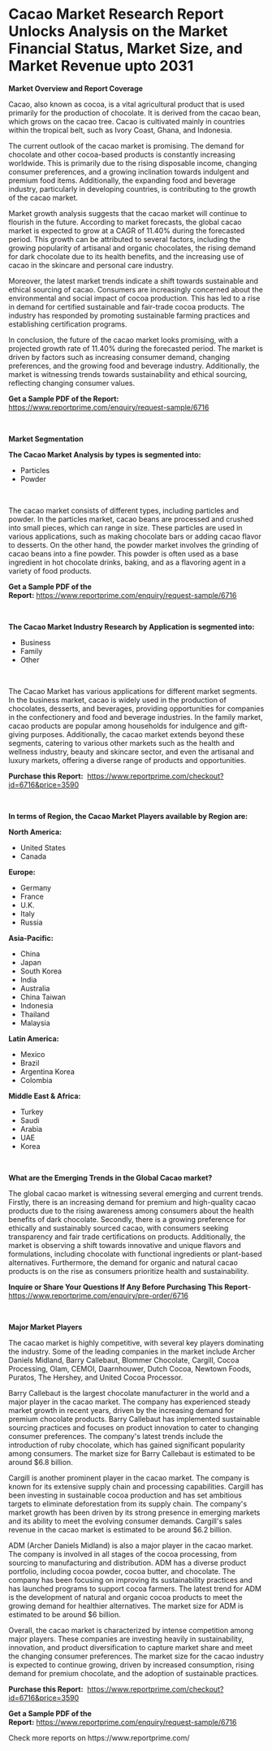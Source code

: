 <p><h1>Cacao Market Research Report Unlocks Analysis on the Market Financial Status, Market Size, and Market Revenue upto 2031</h1></p><p><strong>Market Overview and Report Coverage</strong></p>
<p><p>Cacao, also known as cocoa, is a vital agricultural product that is used primarily for the production of chocolate. It is derived from the cacao bean, which grows on the cacao tree. Cacao is cultivated mainly in countries within the tropical belt, such as Ivory Coast, Ghana, and Indonesia. </p><p>The current outlook of the cacao market is promising. The demand for chocolate and other cocoa-based products is constantly increasing worldwide. This is primarily due to the rising disposable income, changing consumer preferences, and a growing inclination towards indulgent and premium food items. Additionally, the expanding food and beverage industry, particularly in developing countries, is contributing to the growth of the cacao market.</p><p>Market growth analysis suggests that the cacao market will continue to flourish in the future. According to market forecasts, the global cacao market is expected to grow at a CAGR of 11.40% during the forecasted period. This growth can be attributed to several factors, including the growing popularity of artisanal and organic chocolates, the rising demand for dark chocolate due to its health benefits, and the increasing use of cacao in the skincare and personal care industry.</p><p>Moreover, the latest market trends indicate a shift towards sustainable and ethical sourcing of cacao. Consumers are increasingly concerned about the environmental and social impact of cocoa production. This has led to a rise in demand for certified sustainable and fair-trade cocoa products. The industry has responded by promoting sustainable farming practices and establishing certification programs.</p><p>In conclusion, the future of the cacao market looks promising, with a projected growth rate of 11.40% during the forecasted period. The market is driven by factors such as increasing consumer demand, changing preferences, and the growing food and beverage industry. Additionally, the market is witnessing trends towards sustainability and ethical sourcing, reflecting changing consumer values.</p></p>
<p><strong>Get a Sample PDF of the Report:</strong> <a href="https://www.reportprime.com/enquiry/request-sample/6716">https://www.reportprime.com/enquiry/request-sample/6716</a></p>
<p>&nbsp;</p>
<p><strong>Market Segmentation</strong></p>
<p><strong>The Cacao Market Analysis by types is segmented into:</strong></p>
<p><ul><li>Particles</li><li>Powder</li></ul></p>
<p>&nbsp;</p>
<p><p>The cacao market consists of different types, including particles and powder. In the particles market, cacao beans are processed and crushed into small pieces, which can range in size. These particles are used in various applications, such as making chocolate bars or adding cacao flavor to desserts. On the other hand, the powder market involves the grinding of cacao beans into a fine powder. This powder is often used as a base ingredient in hot chocolate drinks, baking, and as a flavoring agent in a variety of food products.</p></p>
<p><strong>Get a Sample PDF of the Report:</strong>&nbsp;<a href="https://www.reportprime.com/enquiry/request-sample/6716">https://www.reportprime.com/enquiry/request-sample/6716</a></p>
<p>&nbsp;</p>
<p><strong>The Cacao Market Industry Research by Application is segmented into:</strong></p>
<p><ul><li>Business</li><li>Family</li><li>Other</li></ul></p>
<p>&nbsp;</p>
<p><p>The Cacao Market has various applications for different market segments. In the business market, cacao is widely used in the production of chocolates, desserts, and beverages, providing opportunities for companies in the confectionery and food and beverage industries. In the family market, cacao products are popular among households for indulgence and gift-giving purposes. Additionally, the cacao market extends beyond these segments, catering to various other markets such as the health and wellness industry, beauty and skincare sector, and even the artisanal and luxury markets, offering a diverse range of products and opportunities.</p></p>
<p><strong>Purchase this Report:</strong>&nbsp; <a href="https://www.reportprime.com/checkout?id=6716&price=3590">https://www.reportprime.com/checkout?id=6716&price=3590</a></p>
<p>&nbsp;</p>
<p><strong>In terms of Region, the Cacao Market Players available by Region are:</strong></p>
<p>
    <p> <strong> North America: </strong>
        <ul>
            <li>United States</li>
            <li>Canada</li>
        </ul>
        </p> 
    <p> <strong> Europe: </strong>
        <ul>
            <li>Germany</li>
            <li>France</li>
            <li>U.K.</li>
            <li>Italy</li>
            <li>Russia</li>
        </ul>
        </p> 
    <p> <strong> Asia-Pacific: </strong>
        <ul>
            <li>China</li>
            <li>Japan</li>
            <li>South Korea</li>
            <li>India</li>
            <li>Australia</li>
            <li>China Taiwan</li>
            <li>Indonesia</li>
            <li>Thailand</li>
            <li>Malaysia</li>
        </ul>
        </p> 
    <p> <strong> Latin America: </strong>
        <ul>
            <li>Mexico</li>
            <li>Brazil</li>
            <li>Argentina Korea</li>
            <li>Colombia</li>
        </ul>
        </p> 
    <p> <strong> Middle East & Africa: </strong>
        <ul>
            <li>Turkey</li>
            <li>Saudi</li>
            <li>Arabia</li>
            <li>UAE</li>
            <li>Korea</li>
        </ul>
    </p>
    </p>
<p>&nbsp;</p>
<p><strong>What are the Emerging Trends in the Global Cacao market?</strong></p>
<p><p>The global cacao market is witnessing several emerging and current trends. Firstly, there is an increasing demand for premium and high-quality cacao products due to the rising awareness among consumers about the health benefits of dark chocolate. Secondly, there is a growing preference for ethically and sustainably sourced cacao, with consumers seeking transparency and fair trade certifications on products. Additionally, the market is observing a shift towards innovative and unique flavors and formulations, including chocolate with functional ingredients or plant-based alternatives. Furthermore, the demand for organic and natural cacao products is on the rise as consumers prioritize health and sustainability.</p></p>
<p><strong>Inquire or Share Your Questions If Any Before Purchasing This Report</strong>- <a href="https://www.reportprime.com/enquiry/pre-order/6716">https://www.reportprime.com/enquiry/pre-order/6716</a></p>
<p>&nbsp;</p>
<p><strong>Major Market Players</strong></p>
<p><p>The cacao market is highly competitive, with several key players dominating the industry. Some of the leading companies in the market include Archer Daniels Midland, Barry Callebaut, Blommer Chocolate, Cargill, Cocoa Processing, Olam, CEMOI, Daarnhouwer, Dutch Cocoa, Newtown Foods, Puratos, The Hershey, and United Cocoa Processor.</p><p>Barry Callebaut is the largest chocolate manufacturer in the world and a major player in the cacao market. The company has experienced steady market growth in recent years, driven by the increasing demand for premium chocolate products. Barry Callebaut has implemented sustainable sourcing practices and focuses on product innovation to cater to changing consumer preferences. The company's latest trends include the introduction of ruby chocolate, which has gained significant popularity among consumers. The market size for Barry Callebaut is estimated to be around $6.8 billion.</p><p>Cargill is another prominent player in the cacao market. The company is known for its extensive supply chain and processing capabilities. Cargill has been investing in sustainable cocoa production and has set ambitious targets to eliminate deforestation from its supply chain. The company's market growth has been driven by its strong presence in emerging markets and its ability to meet the evolving consumer demands. Cargill's sales revenue in the cacao market is estimated to be around $6.2 billion.</p><p>ADM (Archer Daniels Midland) is also a major player in the cacao market. The company is involved in all stages of the cocoa processing, from sourcing to manufacturing and distribution. ADM has a diverse product portfolio, including cocoa powder, cocoa butter, and chocolate. The company has been focusing on improving its sustainability practices and has launched programs to support cocoa farmers. The latest trend for ADM is the development of natural and organic cocoa products to meet the growing demand for healthier alternatives. The market size for ADM is estimated to be around $6 billion.</p><p>Overall, the cacao market is characterized by intense competition among major players. These companies are investing heavily in sustainability, innovation, and product diversification to capture market share and meet the changing consumer preferences. The market size for the cacao industry is expected to continue growing, driven by increased consumption, rising demand for premium chocolate, and the adoption of sustainable practices.</p></p>
<p><strong>Purchase this Report:</strong>&nbsp;&nbsp;<a href="https://www.reportprime.com/checkout?id=6716&price=3590">https://www.reportprime.com/checkout?id=6716&price=3590</a></p>
<p></p>
<p><strong>Get a Sample PDF of the Report:</strong>&nbsp;<a href="https://www.reportprime.com/enquiry/request-sample/6716">https://www.reportprime.com/enquiry/request-sample/6716</a></p>
<p>Check more reports on https://www.reportprime.com/</p>